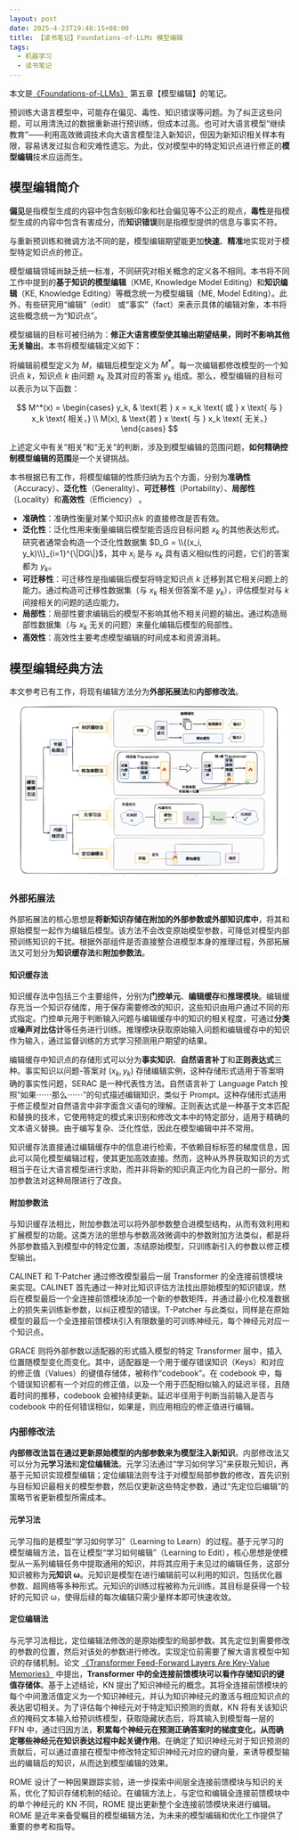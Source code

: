```yaml
---
layout: post
date: 2025-4-23T19:48:15+08:00
title: 【读书笔记】Foundations-of-LLMs 模型编辑
tags: 
  - 机器学习
  - 读书笔记
---
```


<head>
    <script src="https://cdn.mathjax.org/mathjax/latest/MathJax.js?config=TeX-AMS-MML_HTMLorMML" type="text/javascript"></script>
    <script type="text/x-mathjax-config">
        MathJax.Hub.Config({
            tex2jax: {
            skipTags: ['script', 'noscript', 'style', 'textarea', 'pre'],
            inlineMath: [['$','$']]
            }
        });
    </script>
</head>

本文是[《Foundations-of-LLMs》](https://github.com/ZJU-LLMs/Foundations-of-LLMs) 第五章【模型编辑】的笔记。

预训练大语言模型中，可能存在偏见、毒性、知识错误等问题。为了纠正这些问题，可以用清洗过的数据重新进行预训练，但成本过高。也可对大语言模型“继续教育”——利用高效微调技术向大语言模型注入新知识，但因为新知识相关样本有限，容易诱发过拟合和灾难性遗忘。为此，仅对模型中的特定知识点进行修正的**模型编辑**技术应运而生。

## 模型编辑简介

**偏见**是指模型生成的内容中包含刻板印象和社会偏见等不公正的观点，**毒性**是指模型生成的内容中包含有害成分，而**知识错误**则是指模型提供的信息与事实不符。

与重新预训练和微调方法不同的是，模型编辑期望能更加**快速**、**精准**地实现对于模型特定知识点的修正。

模型编辑领域尚缺乏统一标准，不同研究对相关概念的定义各不相同。本书将不同工作中提到的**基于知识的模型编辑**（KME, Knowledge Model Editing）和**知识编辑**（KE, Knowledge Editing）等概念统一为模型编辑（ME, Model Editing）。此外，有些研究用“编辑”（edit） 或“事实”（fact）来表示具体的编辑对象，本书将这些概念统一为“知识点”。

模型编辑的目标可被归纳为：**修正大语言模型使其输出期望结果，同时不影响其他无关输出**。本书将模型编辑定义如下：

将编辑前模型定义为 $M$，编辑后模型定义为 $M^*$。每一次编辑都修改模型的一个知识点 $k$，知识点 $k$ 由问题 $x_k$ 及其对应的答案 $y_k$ 组成。那么，模型编辑的目标可以表示为以下函数：

$$
M^*(x) =
\begin{cases} 
y_k, & \text{若 } x = x_k \text{ 或 } x \text{ 与 } x_k \text{ 相关，} \\
M(x), & \text{若 } x \text{ 与 } x_k \text{ 无关。}
\end{cases}
$$

上述定义中有关“相关”和“无关”的判断，涉及到模型编辑的范围问题，**如何精确控制模型编辑的范围**是一个关键挑战。

本书根据已有工作，将模型编辑的性质归纳为五个方面，分别为**准确性**（Accuracy）、**泛化性**（Generality）、**可迁移性**（Portability）、**局部性**（Locality）和**高效性**（Eﬀiciency） 。

* **准确性**：准确性衡量对某个知识点k 的直接修改是否有效。
* **泛化性**：泛化性用来衡量编辑后模型能否适应目标问题 $x_k$ 的其他表达形式。研究者通常会构造一个泛化性数据集 $D_G = \\{(x_i, y_k)\\}_{i=1}^{\|DG\|}$，其中 $x_i$ 是与 $x_k$ 具有语义相似性的问题，它们的答案都为 $y_k$。
* **可迁移性**：可迁移性是指编辑后模型将特定知识点 $k$ 迁移到其它相关问题上的能力。通过构造可迁移性数据集（与 $x_k$ 相关但答案不是 $y_k$），评估模型对与 $k$ 间接相关的问题的适应能力。
* **局部性**：局部性要求编辑后的模型不影响其他不相关问题的输出。通过构造局部性数据集（与 $x_k$ 无关的问题）来量化编辑后模型的局部性。
* **高效性**：高效性主要考虑模型编辑的时间成本和资源消耗。

## 模型编辑经典方法

本文参考已有工作，将现有编辑方法分为**外部拓展法**和**内部修改法**。


<img src="/assets/images/foundations-of-llms-note-5/illustration-1.png" width="600" alt=""/>

### 外部拓展法

外部拓展法的核心思想是**将新知识存储在附加的外部参数或外部知识库中**，将其和原始模型一起作为编辑后模型。该方法不会改变原始模型参数，可降低对模型内部预训练知识的干扰。根据外部组件是否直接整合进模型本身的推理过程，外部拓展法又可划分为**知识缓存法**和**附加参数法**。

#### 知识缓存法

知识缓存法中包括三个主要组件，分别为**门控单元**、**编辑缓存**和**推理模块**。编辑缓存充当一个知识存储库，用于保存需要修改的知识，这些知识由用户通过不同的形式指定。门控单元用于判断输入问题与编辑缓存中的知识的相关程度，可通过**分类**或**噪声对比估计**等任务进行训练。推理模块获取原始输入问题和编辑缓存中的知识作为输入，通过监督训练的方式学习预测用户期望的结果。

编辑缓存中知识点的存储形式可以分为**事实知识**、**自然语言补丁**和**正则表达式**三种。事实知识以问题-答案对 $(x_k, y_k)$ 存储编辑实例，这种存储形式适用于答案明确的事实性问题，SERAC 是一种代表性方法。自然语言补丁 Language Patch 按照“如果⋯⋯那么⋯⋯”的句式描述编辑知识，类似于 Prompt。这种存储形式适用于修正模型对自然语言中非字面含义语句的理解。正则表达式是一种基于文本匹配和替换的技术，它使用特定的模式来识别和修改文本中的特定部分，适用于精确的文本语义替换。由于编写复杂、泛化性低，因此在模型编辑中并不常用。

知识缓存法直接通过编辑缓存中的信息进行检索，不依赖目标标签的梯度信息，因此可以简化模型编辑过程，使其更加高效直接。然而，这种从外界获取知识的方式相当于在让大语言模型进行求助，而并非将新的知识真正内化为自己的一部分。附加参数法对这种局限进行了改良。

#### 附加参数法

与知识缓存法相比，附加参数法可以将外部参数整合进模型结构，从而有效利用和扩展模型的功能。这类方法的思想与参数高效微调中的参数附加方法类似，都是将外部参数插入到模型中的特定位置，冻结原始模型，只训练新引入的参数以修正模型输出。

CALINET 和 T-Patcher 通过修改模型最后一层 Transformer 的全连接前馈模块来实现。CALINET 首先通过一种对比知识评估方法找出原始模型的知识错误，然后在模型最后一个全连接前馈模块添加一个新的参数矩阵，并通过最小化校准数据上的损失来训练新参数，以纠正模型的错误。T-Patcher 与此类似，同样是在原始模型的最后一个全连接前馈模块引入有限数量的可训练神经元，每个神经元对应一个知识点。

GRACE 则将外部参数以适配器的形式插入模型的特定 Transformer 层中，插入位置随模型变化而变化。其中，适配器是一个用于缓存错误知识（Keys）和对应的修正值（Values）的键值存储体，被称作“codebook”。在 codebook 中，每个错误知识都有一个对应的修正值，以及一个用于匹配相似输入的延迟半径，且随着时间的推移，codebook 会被持续更新。延迟半径用于判断当前输入是否与 codebook 中的任何错误相似，如果是，则应用相应的修正值进行编辑。

### 内部修改法

**内部修改法旨在通过更新原始模型的内部参数来为模型注入新知识**。内部修改法又可以分为**元学习法**和**定位编辑法**。元学习法通过“学习如何学习”来获取元知识，再基于元知识实现模型编辑；定位编辑法则专注于对模型局部参数的修改，首先识别与目标知识最相关的模型参数，然后仅更新这些特定参数，通过“先定位后编辑”的策略节省更新模型所需成本。

#### 元学习法

元学习指的是模型“学习如何学习”（Learning to Learn）的过程。基于元学习的模型编辑方法，旨在让模型“学习如何编辑”（Learning to Edit），核心思想是使模型从一系列编辑任务中提取通用的知识，并将其应用于未见过的编辑任务，这部分知识被称为**元知识 ω**。元知识是模型在进行编辑前可以利用的知识，包括优化器参数、超网络等多种形式。元知识的训练过程被称为元训练，其目标是获得一个较好的元知识 ω，使得后续的每次编辑只需少量样本即可快速收敛。

#### 定位编辑法

与元学习法相比，定位编辑法修改的是原始模型的局部参数。其先定位到需要修改的参数的位置，然后对该处的参数进行修改。实现定位前需要了解大语言模型中知识的存储机制。论文 [《Transformer Feed-Forward Layers Are Key-Value Memories》](https://arxiv.org/abs/2012.14913) 中提出，**Transformer 中的全连接前馈模块可以看作存储知识的键值存储体**。基于上述结论，KN 提出了知识神经元的概念。其将全连接前馈模块的每个中间激活值定义为一个知识神经元，并认为知识神经元的激活与相应知识点的表达密切相关。为了评估每个神经元对于特定知识预测的贡献，KN 将有关该知识点的掩码文本输入给预训练模型，获取隐藏状态后，将其输入到模型每一层的 FFN 中，通过归因方法，**积累每个神经元在预测正确答案时的梯度变化，从而确定哪些神经元在知识表达过程中起关键作用**。在确定了知识神经元对于知识预测的贡献后，可以通过直接在模型中修改特定知识神经元对应的键向量，来诱导模型输出的编辑后的知识，从而达到模型编辑的效果。

ROME 设计了一种因果跟踪实验，进一步探索中间层全连接前馈模块与知识的关系，优化了知识存储机制的结论。在编辑方法上，与定位和编辑全连接前馈模块中的单个神经元的 KN 不同，ROME 提出更新整个全连接前馈模块来进行编辑。ROME 是近年来备受瞩目的模型编辑方法，为未来的模型编辑和优化工作提供了重要的参考和指导。